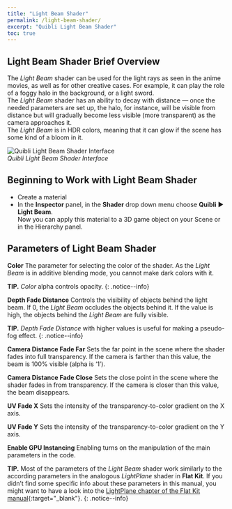 ```yaml
---
title: "Light Beam Shader"
permalink: /light-beam-shader/
excerpt: "Quibli Light Beam Shader"
toc: true
---
```


## Light Beam Shader Brief Overview

The _Light Beam_ shader can be used for the light rays as seen in the anime movies, as well as for other creative cases. For example, it can play the role of a foggy halo in the background, or a light sword.  
The _Light Beam_ shader has an ability to decay with distance — once the needed parameters are set up, the halo, for instance, will be visible from distance but will gradually become less visible (more transparent) as the camera approaches it.  
The _Light Beam_ is in HDR colors, meaning that it can glow if the scene has some kind of a bloom in it.  

![Quibli Light Beam Shader Interface](/quibli-doc/assets/images/manual_images/quibli_light_beam_shader_interface.png)  
*Quibli Light Beam Shader Interface*

## Beginning to Work with Light Beam Shader

* Create a material
* In the **Inspector** panel, in the **Shader** drop down menu choose **Quibli** ▶︎ **Light Beam**.  
Now you can apply this material to a 3D game object on your Scene or in the Hierarchy panel. 

## Parameters of Light Beam Shader

**Color** The parameter for selecting the color of the shader. As the _Light Beam_ is in additive blending mode, you cannot make dark colors with it.

**TIP.** _Color_ alpha controls opacity.
{: .notice--info}

**Depth Fade Distance** Controls the visibility of objects behind the light beam. If 0, the _Light Beam_ occludes the objects behind it. If the value is high, the objects behind the _Light Beam_ are fully visible.  

**TIP.** _Depth Fade Distance_ with higher values is useful for making a pseudo-fog effect.
{: .notice--info}

**Camera Distance Fade Far** Sets the far point in the scene where the shader fades into full transparency.  If the camera is farther than this value, the beam is 100% visible (alpha is ‘1’).  

**Camera Distance Fade Close** Sets the close point in the scene where the shader fades in from transparency. If the camera is closer than this value, the beam disappears.  

**UV Fade X** Sets the intensity of the transparency-to-color gradient on the X axis.  

**UV Fade Y** Sets the intensity of the transparency-to-color gradient on the Y axis.  

**Enable GPU Instancing**  Enabling turns on the manipulation of the main parameters in the code.  

**TIP.** Most of the parameters of the _Light Beam_ shader work similarly to the according parameters in the analogous _LightPlane_ shader in **Flat Kit**. If you didn’t find some specific info about these parameters in this manual, you might want to have a look into the [LightPlane chapter of the Flat Kit manual](https://flatkit.dustyroom.com/#37-lightplane-shader){:target="_blank"}.
{: .notice--info}

